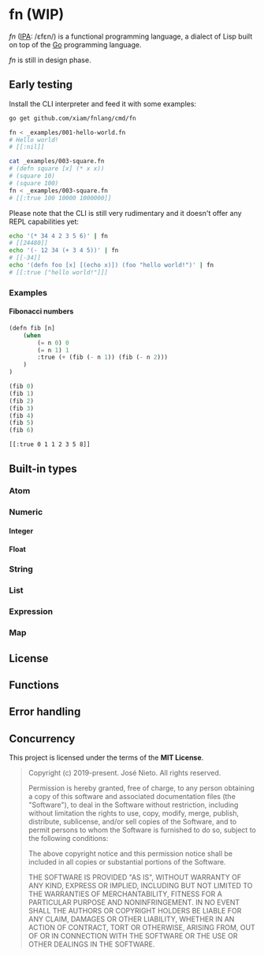 # fn (WIP)

*fn* ([IPA][1]: /ɛfɛn/) is a functional programming language, a dialect of Lisp
built on top of the [Go](https://golang.org) programming language.

*fn* is still in design phase.

## Early testing

Install the CLI interpreter and feed it with some examples:

```sh
go get github.com/xiam/fnlang/cmd/fn

fn < _examples/001-hello-world.fn
# Hello world!
# [[:nil]]

cat _examples/003-square.fn
# (defn square [x] (* x x))
# (square 10)
# (square 100)
fn < _examples/003-square.fn
# [[:true 100 10000 1000000]]
```

Please note that the CLI is still very rudimentary and it doesn't offer any
REPL capabilities yet:

```sh
echo '(* 34 4 2 3 5 6)' | fn
# [[24480]]
echo '(- 12 34 (+ 3 4 5))' | fn
# [[-34]]
echo '(defn foo [x] [(echo x)]) (foo "hello world!")' | fn
# [[:true ["hello world!"]]]
```

### Examples

#### Fibonacci numbers

```lisp
(defn fib [n]
	(when
		(= n 0) 0
		(= n 1) 1
		:true (+ (fib (- n 1)) (fib (- n 2)))
	)
)

(fib 0)
(fib 1)
(fib 2)
(fib 3)
(fib 4)
(fib 5)
(fib 6)
```

```
[[:true 0 1 1 2 3 5 8]]
```

## Built-in types

### Atom

### Numeric

#### Integer

#### Float

### String

### List

### Expression

### Map

## License

## Functions

## Error handling

## Concurrency

This project is licensed under the terms of the **MIT License**.

> Copyright (c) 2019-present. José Nieto. All rights reserved.
>
> Permission is hereby granted, free of charge, to any person obtaining
> a copy of this software and associated documentation files (the
> "Software"), to deal in the Software without restriction, including
> without limitation the rights to use, copy, modify, merge, publish,
> distribute, sublicense, and/or sell copies of the Software, and to
> permit persons to whom the Software is furnished to do so, subject to
> the following conditions:
>
> The above copyright notice and this permission notice shall be
> included in all copies or substantial portions of the Software.
>
> THE SOFTWARE IS PROVIDED "AS IS", WITHOUT WARRANTY OF ANY KIND,
> EXPRESS OR IMPLIED, INCLUDING BUT NOT LIMITED TO THE WARRANTIES OF
> MERCHANTABILITY, FITNESS FOR A PARTICULAR PURPOSE AND
> NONINFRINGEMENT. IN NO EVENT SHALL THE AUTHORS OR COPYRIGHT HOLDERS BE
> LIABLE FOR ANY CLAIM, DAMAGES OR OTHER LIABILITY, WHETHER IN AN ACTION
> OF CONTRACT, TORT OR OTHERWISE, ARISING FROM, OUT OF OR IN CONNECTION
> WITH THE SOFTWARE OR THE USE OR OTHER DEALINGS IN THE SOFTWARE.

[1]: https://en.wiktionary.org/wiki/Wiktionary:International_Phonetic_Alphabet
